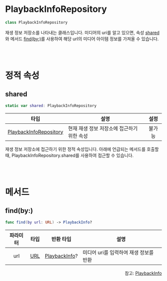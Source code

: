 # PlaybackInfoRepository

```swift
class PlaybackInfoRepository
```

재생 정보 저장소를 나타내는 클래스입니다. 미디어의 uri를 알고 있으면, 속성 [shared](#shared)와 메서드 [find(by:)](#findby)를 사용하여 해당 url의 미디어 아이템 정보를 가져올 수 있습니다.

<br><br>
# 정적 속성

## shared
```swift
static var shared: PlaybackInfoRepository
```
|타입|설명|설정|
|:--:|--|:--:|
|[PlaybackInfoRepository](#playbackinforepository)|현재 재생 정보 저장소에 접근하기 위한 속성|불가능|

재생 정보 저장소에 접근하기 위한 정적 속성입니다. 아래에 언급되는 메서드를 호출할 때, PlaybackInfoRepository.shared를 사용하여 접근할 수 있습니다.

<br><br>
# 메서드

## find(by:)
```swift
func find(by url: URL) -> PlaybackInfo?
```
|파라미터|타입|반환 타입|설명|
|:---:|:--:|:--:|---|
|url|[URL](https://developer.apple.com/documentation/foundation/url)|[PlaybackInfo](../../protocol/playback-info/home.md)?|미디어 uri를 입력하여 재생 정보를 반환|

<div align="right">
참고: <a href="../../protocol/playback-info/home.md">PlaybackInfo</a>
</div>